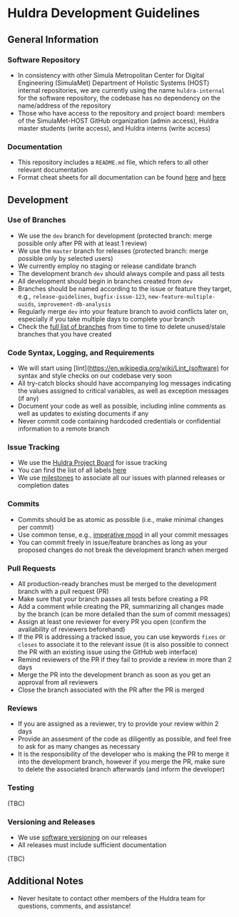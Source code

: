 # Huldra Development Guidelines

## General Information

### Software Repository

- In consistency with other Simula Metropolitan Center for Digital Engineering (SimulaMet) Department of Holistic Systems (HOST) internal repositories, we are currently using the name `huldra-internal` for the software repository, the codebase has no dependency on the name/address of the repository
- Those who have access to the repository and project board: members of the SimulaMet-HOST GitHub organization (admin access), Huldra master students (write access), and Huldra interns (write access) 

### Documentation

- This repository includes a `README.md` file, which refers to all other relevant documentation
- Format cheat sheets for all documentation can be found [here](https://help.github.com/en/github/writing-on-github/basic-writing-and-formatting-syntax) and [here](https://guides.github.com/features/mastering-markdown/)


## Development

### Use of Branches

- We use the `dev` branch for development (protected branch: merge possible only after PR with at least 1 review)
- We use the `master` branch for releases (protected branch: merge possible only by selected users) 
- We currently employ no staging or release candidate branch
- The development branch `dev` should always compile and pass all tests
- All development should begin in branches created from `dev`
- Branches should be named according to the issue or feature they target, e.g., `release-guidelines`, `bugfix-issue-123`, `new-feature-multiple-uuids`, `improvement-db-analysis`
- Regularly merge `dev` into your feature branch to avoid conflicts later on, especially if you take multiple days to complete your branch
- Check the [full list of branches](https://github.com/simulamet-host/huldra-internal/branches/all) from time to time to delete unused/stale branches that you have created

### Code Syntax, Logging, and Requirements

- We will start using [lint](https://en.wikipedia.org/wiki/Lint_(software) for syntax and style checks on our codebase very soon 
- All try-catch blocks should have accompanying log messages indicating the values assigned to critical variables, as well as exception messages (if any) 
- Document your code as well as possible, including inline comments as well as updates to existing documents if any
- Never commit code containing hardcoded credentials or confidential information to a remote branch

### Issue Tracking

- We use the [Huldra Project Board](https://github.com/orgs/simulamet-host/projects/4/views/1) for issue tracking
- You can find the list of all labels [here](https://github.com/simulamet/host/huldra-internal/labels) 
- We use [milestones](https://github.com/simulamet-host/huldra-internal/milestones) to associate all our issues with planned releases or completion dates

### Commits

- Commits should be as atomic as possible (i.e., make minimal changes per commit)
- Use common tense, e.g., [imperative mood](https://en.wikipedia.org/wiki/Imperative_mood) in all your commit messages
- You can commit freely in issue/feature branches as long as your proposed changes do not break the development branch when merged

### Pull Requests

- All production-ready branches must be merged to the development branch with a pull request (PR)
- Make sure that your branch passes all tests before creating a PR
- Add a comment while creating the PR, summarizing all changes made by the branch (can be more detailed than the sum of commit messages)
- Assign at least one reviewer for every PR you open (confirm the availability of reviewers beforehand)
- If the PR is addressing a tracked issue, you can use keywords `fixes` or `closes` to associate it to the relevant issue (it is also possible to connect the PR with an existing issue using the GitHub web interface)
- Remind reviewers of the PR if they fail to provide a review in more than 2 days
- Merge the PR into the development branch as soon as you get an approval from all reviewers
- Close the branch associated with the PR after the PR is merged

### Reviews

- If you are assigned as a reviewer, try to provide your review within 2 days
- Provide an assesment of the code as diligently as possible, and feel free to ask for as many changes as necessary
- It is the responsibility of the developer who is making the PR to merge it into the development branch, however if you merge the PR, make sure to delete the associated branch afterwards (and inform the developer)

### Testing

(TBC)

### Versioning and Releases

- We use [software versioning](https://en.wikipedia.org/wiki/Software_versioning) on our releases
- All releases must include sufficient documentation

(TBC)


## Additional Notes

- Never hesitate to contact other members of the Huldra team for questions, comments, and assistance!
